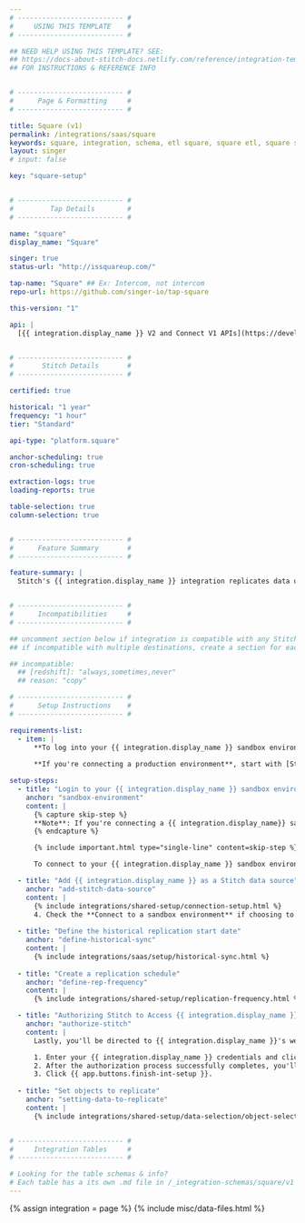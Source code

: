 ```yaml
---
# -------------------------- #
#     USING THIS TEMPLATE    #
# -------------------------- #

## NEED HELP USING THIS TEMPLATE? SEE:
## https://docs-about-stitch-docs.netlify.com/reference/integration-templates/saas/
## FOR INSTRUCTIONS & REFERENCE INFO


# -------------------------- #
#      Page & Formatting     #
# -------------------------- #

title: Square (v1)
permalink: /integrations/saas/square
keywords: square, integration, schema, etl square, square etl, square schema
layout: singer
# input: false

key: "square-setup"


# -------------------------- #
#         Tap Details        #
# -------------------------- #

name: "square"
display_name: "Square"

singer: true
status-url: "http://issquareup.com/"

tap-name: "Square" ## Ex: Intercom, not intercom
repo-url: https://github.com/singer-io/tap-square

this-version: "1"

api: |
  [{{ integration.display_name }} V2 and Connect V1 APIs](https://developer.squareup.com/reference/square){:target="new"}


# -------------------------- #
#       Stitch Details       #
# -------------------------- #

certified: true 

historical: "1 year"
frequency: "1 hour"
tier: "Standard"

api-type: "platform.square"

anchor-scheduling: true
cron-scheduling: true

extraction-logs: true
loading-reports: true

table-selection: true
column-selection: true


# -------------------------- #
#      Feature Summary       #
# -------------------------- #

feature-summary: |
  Stitch's {{ integration.display_name }} integration replicates data using the {{ integration.api | flatify | strip }}. Refer to the [Schema](#schema) section for a list of objects available for replication.


# -------------------------- #
#      Incompatibilities     #
# -------------------------- #

## uncomment section below if integration is compatible with any Stitch destinations
## if incompatible with multiple destinations, create a section for each destination

## incompatible:
  ## [redshift]: "always,sometimes,never"
  ## reason: "copy" 

# -------------------------- #
#      Setup Instructions    #
# -------------------------- #

requirements-list:
  - item: |
      **To log into your {{ integration.display_name }} sandbox environment, if you're connecting a sandbox.** To allow Stitch to successfully access the sandbox, you must be logged into it prior to setting up the {{ integration.display_name }} integration in Stitch. 
      
      **If you're connecting a production environment**, start with [Step 2](#add-stitch-data-source) of this guide.

setup-steps:
  - title: "Login to your {{ integration.display_name }} sandbox environment"
    anchor: "sandbox-environment"
    content: |
      {% capture skip-step %}
      **Note**: If you're connecting a {{ integration.display_name}} sandbox, this step is required. Skip to [step 2](#add-stitch-data-source) if you're connecting a production environment.
      {% endcapture %}

      {% include important.html type="single-line" content=skip-step %}

      To connect to your {{ integration.display_name }} sandbox environment, you'll need to login to your sandbox environment before completing the next step. This is required to grant Stitch authorization to access the sandbox environment. For more info, refer to the [{{ integration.display_name }} documentation](https://developer.squareup.com/docs/oauth-api/walkthrough#33-test-your-authorization-flow){:target="new"}.

  - title: "Add {{ integration.display_name }} as a Stitch data source"
    anchor: "add-stitch-data-source"
    content: |
      {% include integrations/shared-setup/connection-setup.html %}
      4. Check the **Connect to a sandbox environment** if choosing to connect to your {{ integration.display_name }} sandbox. **Note**: Make sure you completed [Step 1](#sandbox-environment) before continuing.
      
  - title: "Define the historical replication start date"
    anchor: "define-historical-sync"
    content: |
      {% include integrations/saas/setup/historical-sync.html %}
  
  - title: "Create a replication schedule"
    anchor: "define-rep-frequency"
    content: |
      {% include integrations/shared-setup/replication-frequency.html %}

  - title: "Authorizing Stitch to Access {{ integration.display_name }}"
    anchor: "authorize-stitch"
    content: |
      Lastly, you'll be directed to {{ integration.display_name }}'s website to complete the setup.

      1. Enter your {{ integration.display_name }} credentials and click **Login**.
      2. After the authorization process successfully completes, you'll be redirected back to Stitch.
      3. Click {{ app.buttons.finish-int-setup }}.
      
  - title: "Set objects to replicate"
    anchor: "setting-data-to-replicate"
    content: |
      {% include integrations/shared-setup/data-selection/object-selection.html %}


# -------------------------- #
#     Integration Tables     #
# -------------------------- #

# Looking for the table schemas & info?
# Each table has a its own .md file in /_integration-schemas/square/v1
---
```

{% assign integration = page %}
{% include misc/data-files.html %}
